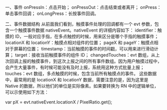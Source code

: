 一、事件
onPressIn：点击开始；
onPressOut：点击结束或者离开；
onPress：单击事件回调；
onLongPress：长按事件回调。

二、事件数据结构
 从前面我们看到，触摸事件处理的回调都有一个 evt 参数，包含一个触摸事件数据 nativeEvent。nativeEvent 的详细内容如下：
  identifier：触摸的 ID，一般对应手指，在多点触控的时候，用来区分是哪个手指的触摸事件；
  locationX 和 locationY：触摸点相对组件的位置；
  pageX 和 pageY：触摸点相对于屏幕的位置；
  timestamp：当前触摸的事件的时间戳，可以用来进行滑动计算；
  target：接收当前触摸事件的组件 ID；
  changedTouches：evt 数组，从上次回调上报的触摸事件，到这次上报之间的所有事件数组。因为用户触摸过程中，会产生大量事件，有时候可能没有及时上报，系统用这种方式批量上报；
  touches：evt 数组，多点触摸的时候，包含当前所有触摸点的事件。
  这些数据中，最常用的是 locationX 和 locationY 数据，需要注意的是，因为这里是 Native 的数据，所以他们的单位是实际像素。如果要转换为 RN 中的逻辑单位，可以示使用如下方法：

  var pX = evt.nativeEvent.locationX / PixelRatio.get();  